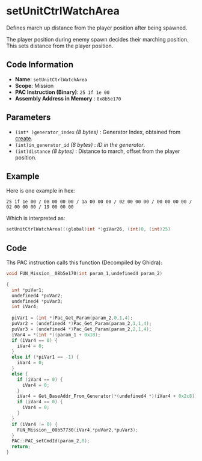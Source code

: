 # setUnitCtrlWatchArea

Defines march up distance from the player position after being spawned.

The player position during enemy spawn decides their marching position. This sets distance from the player position.

## Code Information

- **Name**: `setUnitCtrlWatchArea`
- **Scope**: Mission
- **PAC Instruction (Binary)**: `25 1f 1e 00`
- **Assembly Address in Memory** : `0x8b5e170`

## Parameters

- `(int* )generator_index` *(8 bytes)* : Generator Index, obtained from [create](./create.md).
- `(int)in_generator_id` *(8 bytes)* : *ID in the generator*.
- `(int)distance` *(8 bytes)* : Distance to march, offset from the player position.

## Example

Here is one example in hex:

```25 1f 1e 00 / 08 00 00 00 / 1a 00 00 00 / 02 00 00 00 / 00 00 00 00 / 02 00 00 00 / 19 00 00 00```

Which is interpreted as:

```c
setUnitCtrlWatchArea(((global)int *)giVar26, (int)0, (int)25)
```

## Code

Ths PAC instruction calls this function (Decompiled by Ghidra):

```c
void FUN_Mission__08b5e170(int param_1,undefined4 param_2)

{
  int *piVar1;
  undefined4 *puVar2;
  undefined4 *puVar3;
  int iVar4;
  
  piVar1 = (int *)Pac_Get_Param(param_2,0,1,4);
  puVar2 = (undefined4 *)Pac_Get_Param(param_2,1,1,4);
  puVar3 = (undefined4 *)Pac_Get_Param(param_2,2,1,4);
  iVar4 = *(int *)(param_1 + 0x10);
  if (iVar4 == 0) {
    iVar4 = 0;
  }
  else if (*piVar1 == -1) {
    iVar4 = 0;
  }
  else {
    if (iVar4 == 0) {
      iVar4 = 0;
    }
    iVar4 = Get_BaseAddr_From_Generator(*(undefined4 *)(iVar4 + 0x2c8));
    if (iVar4 == 0) {
      iVar4 = 0;
    }
  }
  if (iVar4 != 0) {
    FUN_Mission__08b57730(iVar4,*puVar2,*puVar3);
  }
  PAC::PAC_setCmdId(param_2,0);
  return;
}
```

